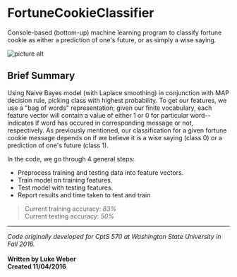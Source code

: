 # FortuneCookieClassifier
Console-based (bottom-up) machine learning program to classify fortune cookie as either a prediction of one's future, or as simply a wise saying.

![picture alt](https://cdn1.tnwcdn.com/wp-content/blogs.dir/1/files/2016/08/fortune-cookie-796x398.jpg "Example of a message which would be classified with label 1")

## Brief Summary
Using Naive Bayes model (with Laplace smoothing) in conjunction with MAP decision rule, picking class with highest probability. To get our features, we use a "bag of words" representation; given our finite vocabulary, each feature vector will contain a value of either 1 or 0 for particular word--indicates if word has occured in corresponding message or not, respectively. As previously mentioned, our classification for a given fortune cookie message depends on if we believe it is a wise saying (class 0) or a prediction of one's future (class 1).

In the code, we go through 4 general steps:
* Preprocess training and testing data into feature vectors.
* Train model on training features.
* Test model with testing features.
* Report results and time taken to test and train <br />

> Current training accuracy: _83%_ <br />
> Current testing accuracy: _50%_ <br />

- - - -

_Code originally developed for CptS 570 at Washington State University in Fall 2016._ <br /><br />
**Written by Luke Weber** <br />
**Created 11/04/2016**
